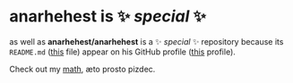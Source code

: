 # anarhehest is ✨ _special_ ✨

as well as **anarhehest/anarhehest** is a ✨ _special_ ✨ repository because its `README.md` ([this](https://github.com/anarhehest/anarhehest/blob/master/README.md) file) appear on his GitHub profile ([this](https://github.com/anarhehest) profile). 

Check out my [math](https://github.com/anarhehest/pizdec), æto prosto pizdec.

<!--
**anarhehest/anarhehest** is a ✨ _special_ ✨ repository because its `README.md` (this file) appears on your GitHub profile.

Here are some ideas to get you started:

- 🔭 I’m currently working on ...
- 🌱 I’m currently learning ...
- 👯 I’m looking to collaborate on ...
- 🤔 I’m looking for help with ...
- 💬 Ask me about ...
- 📫 How to reach me: ...
- 😄 Pronouns: ...
- ⚡ Fun fact: ...

```
            ______________
      ,===:'.,            `-._
           `:.`---.__         `-._
             `:.     `--.         `.
               \.        `.         `.
       (,,(,    \.         `.   ____,-`.,
    (,'     `/   \.   ,--.___`.'
,  ,'  ,--.  `,   \.;'         `
 `{D, {    \  :    \;
   V,,'    /  /    //
   j;;    /  ,' ,-//.    ,---.      ,
   \;'   /  ,' /  _  \  /  _  \   ,'/
         \   `'  / \  `'  / \  `.' /
          `.___,'   `.__,'   `.__,'  

                                    ChatGPT
```
-->
